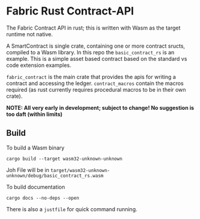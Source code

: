 # Fabric Rust Contract-API

The Fabric Contract API in rust; this is written with Wasm as the target runtime not native.

A SmartContract is single crate, containing one or more contract sructs, compiled to a Wasm library. In this repo the `basic_contract_rs`
is an example. This is a simple asset based contract based on the standard vs code extension examples.

`fabric_contract` is the main crate that provides the apis for writing a contract and accessing the ledger. `contract_macros` contain the
macros required (as rust currently requires procedural macros to be in their own crate).


**NOTE: All very early in development; subject to change! No suggestion is too daft (within limits)**

## Build

To build a Wasm binary

```
cargo build --target wasm32-unknown-unknown
```
Joh
File will be in `target/wasm32-unknown-unknown/debug/basic_contract_rs.wasm`


To build documentation

```
cargo docs --no-deps --open
```

There is also a `justfile` for quick command running.

